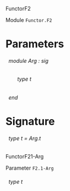 FunctorF2

 Module  `` Functor.F2 `` 

# Parameters


<a id="argument-1-Arg"></a>
###### &nbsp; module Arg : sig

<a id="type-t"></a>
###### &nbsp; &nbsp; &nbsp; &nbsp; type t



 ###### &nbsp; end




# Signature


<a id="type-t"></a>
###### &nbsp; type t = Arg.t


FunctorF21-Arg

 Parameter  `` F2.1-Arg `` 
<a id="type-t"></a>
###### &nbsp; type t


